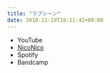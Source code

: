 ```yaml
---
title: "ラブシーン"
date: 2010-11-19T18:11:42+09:00
---
```


- YouTube
- [NicoNico](https://nico.ms/sm12793255)
- Spotify
- Bandcamp

